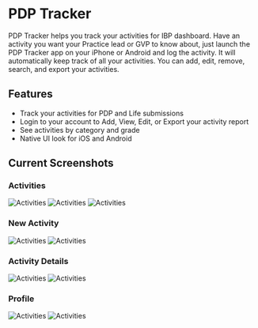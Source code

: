 # PDP Tracker
PDP Tracker helps you track your activities for IBP dashboard. Have an activity you want your Practice lead or GVP to know about, just launch the PDP Tracker app on your iPhone or Android and log the activity. It will automatically keep track of all your activities. You can add, edit, remove, search, and export your activities.

## Features
* Track your activities for PDP and Life submissions
* Login to your account to Add, View, Edit, or Export your activity report
* See activities by category and grade
* Native UI look for iOS and Android

## Current Screenshots
### Activities
![Activities](https://github.com/SogetiMobileSIG/PDPTracker/blob/master/Screenshots/iOS/Activities.png)
![Activities](https://github.com/SogetiMobileSIG/PDPTracker/blob/master/Screenshots/Android/Activities.png)
![Activities](https://github.com/SogetiMobileSIG/PDPTracker/blob/master/Screenshots/iOS/NavigationDrawer.png)

### New Activity
![Activities](https://github.com/SogetiMobileSIG/PDPTracker/blob/master/Screenshots/iOS/NewActivity.png)
![Activities](https://github.com/SogetiMobileSIG/PDPTracker/blob/master/Screenshots/Android/NewActivity.png)

### Activity Details
![Activities](https://github.com/SogetiMobileSIG/PDPTracker/blob/master/Screenshots/iOS/ActivityDetails.png)
![Activities](https://github.com/SogetiMobileSIG/PDPTracker/blob/master/Screenshots/Android/ActivityDetails.png)

### Profile
![Activities](https://github.com/SogetiMobileSIG/PDPTracker/blob/master/Screenshots/iOS/Profile.png)
![Activities](https://github.com/SogetiMobileSIG/PDPTracker/blob/master/Screenshots/Android/Profile.png)
